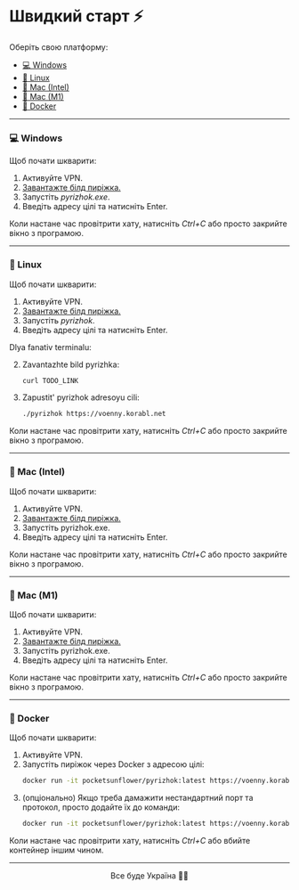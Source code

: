 # Швидкий старт ⚡

Оберіть свою платформу:

- [💻 Windows](#windows)
- [🐧 Linux](#linux)
- [🍎 Mac (Intel)](#mac-intel)
- [🍏 Mac (M1)](#mac-m1)
- [🐋 Docker](#docker)

---

### <a name="windows"></a>💻 Windows 

Щоб почати шкварити:

1. Активуйте VPN.
2. [Завантажте білд пиріжка.][pyrizhok-build-windows]
3. Запустіть _pyrizhok.exe_.
4. Введіть адресу цілі та натисніть Enter.

Коли настане час провітрити хату, натисніть _Ctrl+C_ або просто закрийте вікно з програмою.

---

### <a name="linux"></a>🐧 Linux

Щоб почати шкварити:

1. Активуйте VPN.
2. [Завантажте білд пиріжка.][pyrizhok-build-linux]
3. Запустіть _pyrizhok_.
4. Введіть адресу цілі та натисніть Enter.

Dlya fanativ terminalu:

2. Zavantazhte bild pyrizhka:
   ```bash
   curl TODO_LINK
   ```

3. Zapustit' pyrizhok adresoyu cili:
   ```bash
   ./pyrizhok https://voenny.korabl.net
   ```


Коли настане час провітрити хату, натисніть _Ctrl+C_ або просто закрийте вікно з програмою.

---

### <a name="mac-intel"></a>🍎 Mac (Intel)

Щоб почати шкварити:

1. Активуйте VPN.
2. [Завантажте білд пиріжка.][pyrizhok-build-mac-intel]
3. Запустіть pyrizhok.exe.
4. Введіть адресу цілі та натисніть Enter.

Коли настане час провітрити хату, натисніть _Ctrl+C_ або просто закрийте вікно з програмою.

---

### <a name="mac-m1"></a>🍏 Mac (M1)

Щоб почати шкварити:

1. Активуйте VPN.
2. [Завантажте білд пиріжка.][pyrizhok-build-mac-m1]
3. Запустіть pyrizhok.exe.
4. Введіть адресу цілі та натисніть Enter.

Коли настане час провітрити хату, натисніть _Ctrl+C_ або просто закрийте вікно з програмою.

---

### <a name="docker"></a>🐋 Docker

Щоб почати шкварити:

1. Активуйте VPN.
2. Запустіть пиріжок через Docker з адресою цілі:
    ```bash
    docker run -it pocketsunflower/pyrizhok:latest https://voenny.korabl.net
    ```
3. (опціонально) Якщо треба дамажити нестандартний порт та протокол, просто додайте їх до команди:
   ```bash
   docker run -it pocketsunflower/pyrizhok:latest https://voenny.korabl.net 53 TCP
   ```
   
Коли настане час провітрити хату, натисніть _Ctrl+C_ або вбийте контейнер іншим чином.

---

<div style="text-align: center">Все буде Україна 💙💛</div>


<!--- References --->
[mhddos-github]: https://github.com/MHProDev/MHDDoS
[pyrizhok-build-windows]: ../executables/Windows/pyrizhok.exe
[pyrizhok-build-linux]: ../executables/Linux/pyrizhok
[pyrizhok-build-mac-intel]: ../executables/Mac_Intel/pyrizhok.app
[pyrizhok-build-mac-m1]: ../executables/Mac_M1/pyrizhok.app
